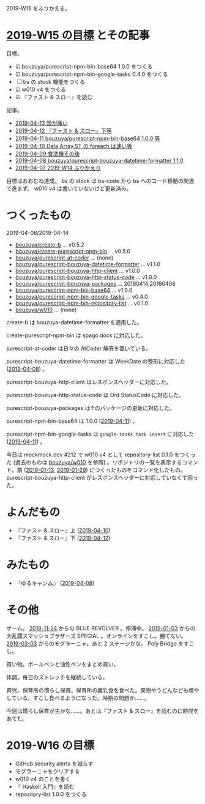 2019-W15 をふりかえる。

# [2019-W15 の目標][2019-04-07] とその記事

目標。

- ☑ bouzuya/purescript-npm-bin-base64 1.0.0 をつくる
- ☑ bouzuya/purescript-npm-bin-google-tasks 0.4.0 をつくる
- ☐ bs の stock 機能をつくる
- ☑ w010 v4 をつくる
- ☑ 『ファスト & スロー』を読む

記事。

- [2019-04-13 頭が痛い][2019-04-13]
- [2019-04-12 『ファスト & スロー』下等][2019-04-12]
- [2019-04-11 bouzuya/purescript-npm-bin-base64 1.0.0 等][2019-04-11]
- [2019-04-10 Data.Array.ST の foreach は速い等][2019-04-10]
- [2019-04-09 食洗機その後][2019-04-09]
- [2019-04-08 bouzuya/purescript-bouzuya-datetime-formatter 1.1.0][2019-04-08]
- [2019-04-07 2019-W14 ふりかえり][2019-04-07]

目標はおおむね達成。 bs の stock は bs-code から bs へのコード移動の関連で進まず。 w010 v4 は書いていないけど更新済み。

# つくったもの

2019-04-08/2019-04-14

- [bouzuya/create-b][] ... v0.5.2
- [bouzuya/create-purescript-npm-bin][] ... v0.5.0
- [bouzuya/purescript-at-coder][] ... (none)
- [bouzuya/purescript-bouzuya-datetime-formatter][] ... v1.1.0
- [bouzuya/purescript-bouzuya-http-client][] ... v1.0.0
- [bouzuya/purescript-bouzuya-http-status-code][] ... v1.0.0
- [bouzuya/purescript-bouzuya-packages][] ... 20190414,20190408
- [bouzuya/purescript-npm-bin-base64][] ... v1.0.0
- [bouzuya/purescript-npm-bin-google-tasks][] ... v0.4.0
- [bouzuya/purescript-npm-bin-repository-list][] ... v0.1.0
- [bouzuya/w010][] ... (none)

create-b は bouzuya-datetime-formatter を適用した。

create-purescript-npm-bin は spago docs に対応した。

purescript-at-coder は日々の AtCoder 解答を置いている。

purescript-bouzuya-datetime-formatter は WeekDate の整形に対応した ([2019-04-08][]) 。

purescript-bouzuya-http-client はレスポンスヘッダーに対応した。

purescript-bouzuya-http-status-code は Ord StatusCode に対応した。

purescript-bouzuya-packages は↑のパッケージの更新に対応した。

purescript-npm-bin-base64 は 1.0.0 ([2019-04-11][]) 。

purescript-npm-bin-google-tasks は `google-tasks task insert` に対応した ([2019-04-11][]) 。

今日は mockmock.dev #212 で w010 v4 として repository-list 0.1.0 をつくった (過去のものは [bouzuya/w010][] を参照) 。リポジトリの一覧を表示するコマンド。前 ([2019-01-13][], [2019-01-29][]) につくったものをコマンド化したもの。 purescript-bouzuya-http-client がレスポンスヘッダーに対応していなくて困った。

# よんだもの

- 『ファスト & スロー』上 ([2019-04-10][])
- 『ファスト & スロー』下 ([2019-04-12][])

# みたもの

- 『ゆるキャン△』 ([2019-04-08][])

# その他

ゲーム。 [2018-11-24][] からの BLUE REVOLVER 。停滞中。 [2019-01-03][] からの大乱闘スマッシュブラザーズ SPECIAL 。オンラインをすこし。勝てない。 [2019-03-03][] からのモグラーニャ。あと 2 ステージかな。 Poly Bridge をすこし。

買い物。ボールペンと油性ペンをまとめ買い。

体調。毎日のストレッチを継続している。

育児。保育所の慣らし保育。保育所の離乳食を食べた。果物やうどんなども増やしている。すこし食べるようになった。時期の問題か……。

今週は慣らし保育が主かな……。あとは『ファスト & スロー』を読むのに時間をあてた。

# 2019-W16 の目標

- GitHub security alerts を減らす
- モグラーニャをクリアする
- w010 v4 のことを書く
- 『 Haskell 入門』を読む
- repository-list 1.0.0 をつくる

[2018-11-24]: https://blog.bouzuya.net/2018/11/24/
[2019-01-03]: https://blog.bouzuya.net/2019/01/03/
[2019-01-13]: https://blog.bouzuya.net/2019/01/13/
[2019-01-29]: https://blog.bouzuya.net/2019/01/29/
[2019-03-03]: https://blog.bouzuya.net/2019/03/03/
[2019-04-07]: https://blog.bouzuya.net/2019/04/07/
[2019-04-08]: https://blog.bouzuya.net/2019/04/08/
[2019-04-09]: https://blog.bouzuya.net/2019/04/09/
[2019-04-10]: https://blog.bouzuya.net/2019/04/10/
[2019-04-11]: https://blog.bouzuya.net/2019/04/11/
[2019-04-12]: https://blog.bouzuya.net/2019/04/12/
[2019-04-13]: https://blog.bouzuya.net/2019/04/13/
[bouzuya/create-b]: https://github.com/bouzuya/create-b
[bouzuya/create-purescript-npm-bin]: https://github.com/bouzuya/create-purescript-npm-bin
[bouzuya/purescript-at-coder]: https://github.com/bouzuya/purescript-at-coder
[bouzuya/purescript-bouzuya-datetime-formatter]: https://github.com/bouzuya/purescript-bouzuya-datetime-formatter
[bouzuya/purescript-bouzuya-http-client]: https://github.com/bouzuya/purescript-bouzuya-http-client
[bouzuya/purescript-bouzuya-http-status-code]: https://github.com/bouzuya/purescript-bouzuya-http-status-code
[bouzuya/purescript-bouzuya-packages]: https://github.com/bouzuya/purescript-bouzuya-packages
[bouzuya/purescript-npm-bin-base64]: https://github.com/bouzuya/purescript-npm-bin-base64
[bouzuya/purescript-npm-bin-google-tasks]: https://github.com/bouzuya/purescript-npm-bin-google-tasks
[bouzuya/purescript-npm-bin-repository-list]: https://github.com/bouzuya/purescript-npm-bin-repository-list
[bouzuya/w010]: https://github.com/bouzuya/w010

